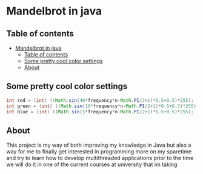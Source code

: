 # Mandelbrot in java

## Table of contents
- [Mandelbrot in java](#mandelbrot-in-java)
  - [Table of contents](#table-of-contents)
  - [Some pretty cool color settings](#some-pretty-cool-color-settings)
  - [About](#about)

## Some pretty cool color settings

```java 
int red = (int) ((Math.sin(40*frequency*n-Math.PI/2+1)*0.5+0.5)*255);
int green = (int) ((Math.sin(10*frequency*n-Math.PI/2+1)*0.5+0.5)*255);
int blue = (int) ((Math.sin(5*frequency*n-Math.PI/2+1)*0.5+0.5)*255);
```

## About

This project is my way of both improving my knowledge in Java but also a way for me to finally get interested in programming more on my sparetime and try to learn how to develop multithreaded applications prior to the time we will do it in one of the current courses at university that im taking